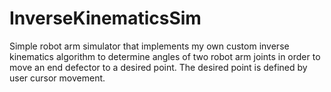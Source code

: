 # InverseKinematicsSim
Simple robot arm simulator that implements my own custom inverse kinematics algorithm to determine angles of two robot arm joints in order to move an end defector to a desired point. The desired point is defined by user cursor movement.
